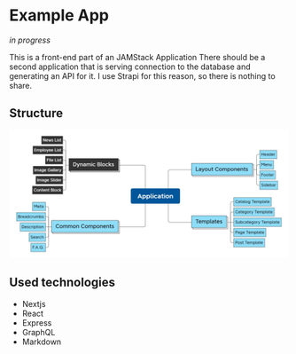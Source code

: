 # Example App # 
*in progress*

This is a front-end part of an JAMStack Application
There should be a second application that is serving connection to the database and generating an API for it.
I use Strapi for this reason, so there is nothing to share. 

## Structure 

![Block-scheme](https://github.com/ytarefson/portfolio-app/raw/master/readme-structure.jpg)

## Used technologies

* Nextjs
* React
* Express 
* GraphQL
* Markdown
